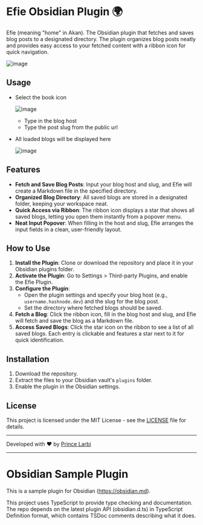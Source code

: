 # Efie Obsidian Plugin 🌍

Efie (meaning "home" in Akan). The Obsidian plugin that fetches and saves blog posts to a designated directory. The plugin organizes blog posts neatly and provides easy access to your fetched content with a ribbon icon for quick navigation.

![image](https://github.com/user-attachments/assets/484889c3-d04a-4b23-abe2-a2a86b23aac8)


## Usage
- Select the book icon
  
  ![image](https://github.com/user-attachments/assets/6b2a21a6-974b-4493-9b0e-8309b346fb23)
  
	- Type in the blog host
   	- Type the post slug from the public url

- All loaded blogs will be displayed here
  
  ![image](https://github.com/user-attachments/assets/e6b4bcc5-f572-4bca-aabb-f95355294750)


## Features

- **Fetch and Save Blog Posts**: Input your blog host and slug, and Efie will create a Markdown file in the specified directory.
- **Organized Blog Directory**: All saved blogs are stored in a designated folder, keeping your workspace neat.
- **Quick Access via Ribbon**: The ribbon icon displays a star that shows all saved blogs, letting you open them instantly from a popover menu.
- **Neat Input Popover**: When filling in the host and slug, Efie arranges the input fields in a clean, user-friendly layout.

## How to Use

1. **Install the Plugin**: Clone or download the repository and place it in your Obsidian plugins folder.
2. **Activate the Plugin**: Go to Settings > Third-party Plugins, and enable the Efie Plugin.
3. **Configure the Plugin**:
   - Open the plugin settings and specify your blog host (e.g., `username.hashnode.dev`) and the slug for the blog post.
   - Set the directory where fetched blogs should be saved.
4. **Fetch a Blog**: Click the ribbon icon, fill in the blog host and slug, and Efie will fetch and save the blog as a Markdown file.
5. **Access Saved Blogs**: Click the star icon on the ribbon to see a list of all saved blogs. Each entry is clickable and features a star next to it for quick identification.

## Installation

1. Download the repository.
2. Extract the files to your Obsidian vault's `plugins` folder.
3. Enable the plugin in the Obsidian settings.

## License

This project is licensed under the MIT License - see the [LICENSE](LICENSE) file for details.

---

Developed with ❤️ by [Prince Larbi](https://pnlarbi.vercel.app/)

---


# Obsidian Sample Plugin

This is a sample plugin for Obsidian (https://obsidian.md).

This project uses TypeScript to provide type checking and documentation.
The repo depends on the latest plugin API (obsidian.d.ts) in TypeScript Definition format, which contains TSDoc comments describing what it does.

